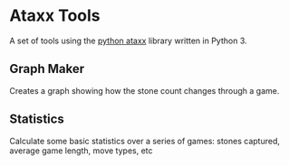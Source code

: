 # Ataxx Tools
A set of tools using the [python ataxx](https://github.com/kz04px/python-ataxx) library written in Python 3.

## Graph Maker
Creates a graph showing how the stone count changes through a game.

## Statistics
Calculate some basic statistics over a series of games: stones captured, average game length, move types, etc
